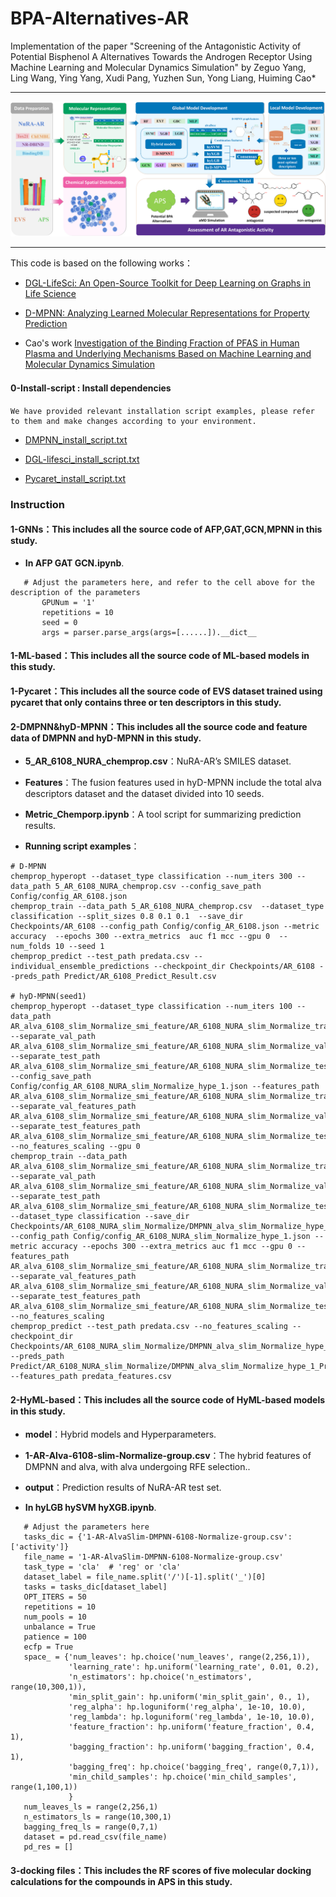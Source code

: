 # BPA-Alternatives-AR

Implementation of the paper "Screening of the Antagonistic Activity of Potential Bisphenol A Alternatives Towards the Androgen Receptor Using Machine Learning and Molecular Dynamics Simulation" by Zeguo Yang, Ling Wang, Ying Yang, Xudi Pang, Yuzhen Sun, Yong Liang, Huiming Cao\*

---

![model_framework](./process_diagram.png)

---
This code is based on the following works：  
  - [DGL-LifeSci: An Open-Source Toolkit for Deep Learning on Graphs in Life Science](https://pubs.acs.org/doi/10.1021/acsomega.1c04017)
  * [D-MPNN: Analyzing Learned Molecular Representations for Property Prediction](https://pubs.acs.org/doi/full/10.1021/acs.jcim.9b00237)
  - Cao's work [Investigation of the Binding Fraction of PFAS in Human Plasma and Underlying Mechanisms Based on Machine Learning and Molecular Dynamics Simulation](https://pubs.acs.org/doi/10.1021/acs.est.2c04400) 
#### 0-Install-script : Install dependencies　　
    We have provided relevant installation script examples, please refer to them and make changes according to your environment.
- [DMPNN_install_script.txt](0-Install-script/DMPNN_install_script.txt)
* [DGL-lifesci_install_script.txt](0-Install-script/DGL-lifesci_install_script.txt)
- [Pycaret_install_script.txt](0-Install-script/Pycaret_install_script.txt)
### Instruction
#### 1-GNNs：This includes all the source code of AFP,GAT,GCN,MPNN in this study.
- **In AFP GAT GCN.ipynb**.
 ```
    # Adjust the parameters here, and refer to the cell above for the description of the parameters
        GPUNum = '1'
        repetitions = 10
        seed = 0 
        args = parser.parse_args(args=[......]).__dict__
 ```
#### 1-ML-based：This includes all the source code of ML-based models in this study.
#### 1-Pycaret：This includes all the source code of EVS dataset trained using pycaret that only contains three or ten descriptors in this study.
#### 2-DMPNN&hyD-MPNN：This includes all the source code and feature data of DMPNN and hyD-MPNN in this study.
- **5_AR_6108_NURA_chemprop.csv**：NuRA-AR’s SMILES dataset.
* **Features**：The fusion features used in hyD-MPNN include the total alva descriptors dataset and the dataset divided into 10 seeds.
- **Metric_Chemporp.ipynb**：A tool script for summarizing prediction results.
* **Running script examples**：
 ```
# D-MPNN
chemprop_hyperopt --dataset_type classification --num_iters 300 --data_path 5_AR_6108_NURA_chemprop.csv --config_save_path Config/config_AR_6108.json
chemprop_train --data_path 5_AR_6108_NURA_chemprop.csv  --dataset_type classification --split_sizes 0.8 0.1 0.1  --save_dir Checkpoints/AR_6108 --config_path Config/config_AR_6108.json --metric accuracy  --epochs 300 --extra_metrics  auc f1 mcc --gpu 0  --num_folds 10 --seed 1
chemprop_predict --test_path predata.csv --individual_ensemble_predictions --checkpoint_dir Checkpoints/AR_6108 --preds_path Predict/AR_6108_Predict_Result.csv

# hyD-MPNN(seed1)
chemprop_hyperopt --dataset_type classification --num_iters 100 --data_path AR_alva_6108_slim_Normalize_smi_feature/AR_6108_NURA_slim_Normalize_train_1_smi.csv --separate_val_path AR_alva_6108_slim_Normalize_smi_feature/AR_6108_NURA_slim_Normalize_val_1_smi.csv --separate_test_path AR_alva_6108_slim_Normalize_smi_feature/AR_6108_NURA_slim_Normalize_test_1_smi.csv --config_save_path Config/config_AR_6108_NURA_slim_Normalize_hype_1.json --features_path AR_alva_6108_slim_Normalize_smi_feature/AR_6108_NURA_slim_Normalize_train_1_features.csv --separate_val_features_path AR_alva_6108_slim_Normalize_smi_feature/AR_6108_NURA_slim_Normalize_val_1_features.csv --separate_test_features_path AR_alva_6108_slim_Normalize_smi_feature/AR_6108_NURA_slim_Normalize_test_1_features.csv --no_features_scaling --gpu 0
chemprop_train --data_path AR_alva_6108_slim_Normalize_smi_feature/AR_6108_NURA_slim_Normalize_train_1_smi.csv --separate_val_path AR_alva_6108_slim_Normalize_smi_feature/AR_6108_NURA_slim_Normalize_val_1_smi.csv --separate_test_path AR_alva_6108_slim_Normalize_smi_feature/AR_6108_NURA_slim_Normalize_test_1_smi.csv --dataset_type classification --save_dir Checkpoints/AR_6108_NURA_slim_Normalize/DMPNN_alva_slim_Normalize_hype_1 --config_path Config/config_AR_6108_NURA_slim_Normalize_hype_1.json --metric accuracy --epochs 300 --extra_metrics auc f1 mcc --gpu 0 --features_path AR_alva_6108_slim_Normalize_smi_feature/AR_6108_NURA_slim_Normalize_train_1_features.csv --separate_val_features_path AR_alva_6108_slim_Normalize_smi_feature/AR_6108_NURA_slim_Normalize_val_1_features.csv --separate_test_features_path AR_alva_6108_slim_Normalize_smi_feature/AR_6108_NURA_slim_Normalize_test_1_features.csv --no_features_scaling
chemprop_predict --test_path predata.csv --no_features_scaling --checkpoint_dir Checkpoints/AR_6108_NURA_slim_Normalize/DMPNN_alva_slim_Normalize_hype_1 --preds_path Predict/AR_6108_NURA_slim_Normalize/DMPNN_alva_slim_Normalize_hype_1_Predict_Result.csv --features_path predata_features.csv
 ``` 
#### 2-HyML-based：This includes all the source code of HyML-based models in this study.
* **model**：Hybrid models and Hyperparameters.
- **1-AR-Alva-6108-slim-Normalize-group.csv**：The hybrid features of DMPNN and alva, with alva undergoing RFE selection..
* **output**：Prediction results of NuRA-AR test set.
- **In hyLGB hySVM hyXGB.ipynb**.
 ```
    # Adjust the parameters here
    tasks_dic = {'1-AR-AlvaSlim-DMPNN-6108-Normalize-group.csv': ['activity']}
    file_name = '1-AR-AlvaSlim-DMPNN-6108-Normalize-group.csv'
    task_type = 'cla'  # 'reg' or 'cla'
    dataset_label = file_name.split('/')[-1].split('_')[0]
    tasks = tasks_dic[dataset_label]
    OPT_ITERS = 50
    repetitions = 10
    num_pools = 10
    unbalance = True
    patience = 100
    ecfp = True
    space_ = {'num_leaves': hp.choice('num_leaves', range(2,256,1)),
              'learning_rate': hp.uniform('learning_rate', 0.01, 0.2),
              'n_estimators': hp.choice('n_estimators', range(10,300,1)),
              'min_split_gain': hp.uniform('min_split_gain', 0., 1),
              'reg_alpha': hp.loguniform('reg_alpha', 1e-10, 10.0),
              'reg_lambda': hp.loguniform('reg_lambda', 1e-10, 10.0),
              'feature_fraction': hp.uniform('feature_fraction', 0.4, 1),
              'bagging_fraction': hp.uniform('bagging_fraction', 0.4, 1),
              'bagging_freq': hp.choice('bagging_freq', range(0,7,1)),
              'min_child_samples': hp.choice('min_child_samples', range(1,100,1))
              }
    num_leaves_ls = range(2,256,1)
    n_estimators_ls = range(10,300,1)
    bagging_freq_ls = range(0,7,1)
    dataset = pd.read_csv(file_name)
    pd_res = []

 ``` 
#### 3-docking files：This includes the RF scores of five molecular docking calculations for the compounds in APS in this study.



